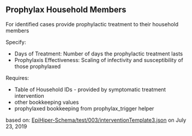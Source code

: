 ## Prophylax Household Members
For identified cases provide prophylactic treatment to their household members

Specify:
* Days of Treatment: Number of days the prophylactic treatment lasts  
* Prophylaxis Effectiveness: Scaling of infectivity and susceptibility of those prophylaxed  

Requires:
* Table of Household IDs - provided by symptomatic treatment intervention  
* other bookkeeping values  
* prophylaxed bookkeeping from prophylax_trigger helper  

based on: [EpiHiper-Schema/test/003/interventionTemplate3.json](https://github.com/NSSAC/EpiHiper-Schema/blob/master/test/003/interventionTemplate3.json)
on July 23, 2019
